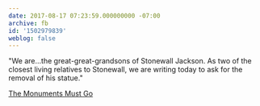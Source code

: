 ```yaml
---
date: 2017-08-17 07:23:59.000000000 -07:00
archive: fb
id: '1502979839'
weblog: false
---
```


"We are…the great-great-grandsons of Stonewall Jackson. As two of the closest living relatives to Stonewall, we are writing today to ask for the removal of his statue."

[The Monuments Must Go](http://www.slate.com/articles/news_and_politics/politics/2017/08/stonewall_jackson_s_grandsons_the_monuments_must_go.html)
